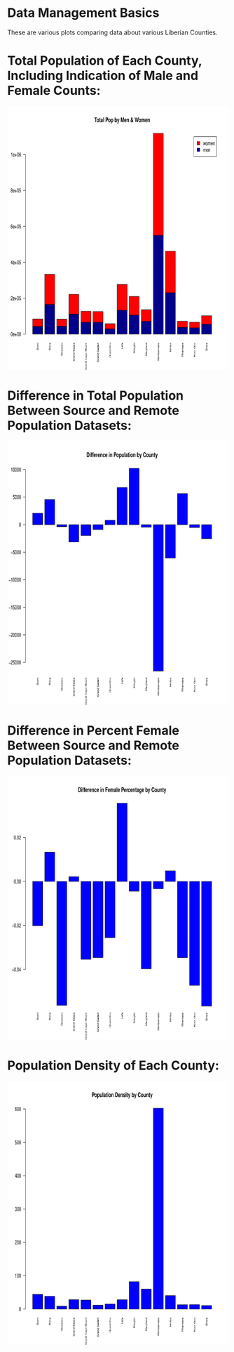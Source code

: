 # Data Management Basics
These are various plots comparing data about various Liberian Counties.

# Total Population of Each County, Including Indication of Male and Female Counts:
<img src="Stacked_Men_Women-1.png" width="600" height="600" />

# Difference in Total Population Between Source and Remote Population Datasets:
<img src="Population_Difference-1.png" width="600" height="600" />

# Difference in Percent Female Between Source and Remote Population Datasets:
<img src="Per_Female_Difference-1.png" width="600" height="600" />

# Population Density of Each County:
<img src="Density_Counties-1.png" width="600" height="600" />
